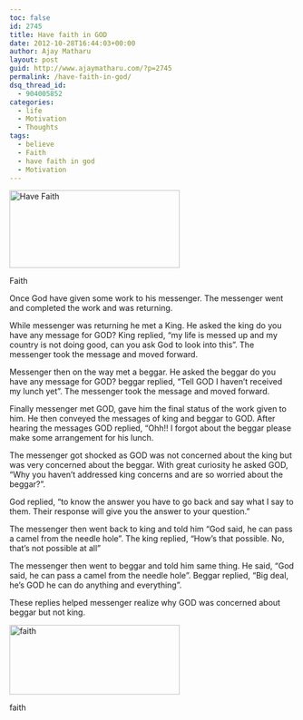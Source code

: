 ```yaml
---
toc: false
id: 2745
title: Have faith in GOD
date: 2012-10-28T16:44:03+00:00
author: Ajay Matharu
layout: post
guid: http://www.ajaymatharu.com/?p=2745
permalink: /have-faith-in-god/
dsq_thread_id:
  - 904005852
categories:
  - life
  - Motivation
  - Thoughts
tags:
  - believe
  - Faith
  - have faith in god
  - Motivation
---
```

<div id="attachment_2746" style="width: 310px" class="wp-caption aligncenter">
  <a href="http://www.ajaymatharu.com/have-faith-in-god/faith/" rel="attachment wp-att-2746"><img class="size-medium wp-image-2746 " title="Have Faith" src="http://www.ajaymatharu.com/wp-content/uploads/2012/10/faith-300x137.jpg" alt="Have Faith" width="300" height="137" /></a>
  
  <p class="wp-caption-text">
    Faith
  </p>
</div>

Once God have given some work to his messenger. The messenger went and completed the work and was returning.

While messenger was returning he met a King. He asked the king do you have any message for GOD? King replied, &#8220;my life is messed up and my country is not doing good, can you ask God to look into this&#8221;. The messenger took the message and moved forward.

Messenger then on the way met a beggar. He asked the beggar do you have any message for GOD? beggar replied, &#8220;Tell GOD I haven&#8217;t received my lunch yet&#8221;. The messenger took the message and moved forward.

Finally messenger met GOD, gave him the final status of the work given to him. He then conveyed the messages of king and beggar to GOD. After hearing the messages GOD replied, &#8220;Ohh!! I forgot about the beggar please make some arrangement for his lunch.

The messenger got shocked as GOD was not concerned about the king but was very concerned about the beggar. With great curiosity he asked GOD, &#8220;Why you haven&#8217;t addressed king concerns and are so worried about the beggar?&#8221;.

God replied, &#8220;to know the answer you have to go back and say what I say to them. Their response will give you the answer to your question.&#8221;

The messenger then went back to king and told him &#8220;God said, he can pass a camel from the needle hole&#8221;. The king replied, &#8220;How&#8217;s that possible. No, that&#8217;s not possible at all&#8221;

The messenger then went to beggar and told him same thing. He said, &#8220;God said, he can pass a camel from the needle hole&#8221;. Beggar replied, &#8220;Big deal, he&#8217;s GOD he can do anything and everything&#8221;.

These replies helped messenger realize why GOD was concerned about beggar but not king.

<div id="attachment_2747" style="width: 310px" class="wp-caption aligncenter">
  <a href="http://www.ajaymatharu.com/have-faith-in-god/faith-1/" rel="attachment wp-att-2747"><img class="size-medium wp-image-2747" title="faith" src="http://www.ajaymatharu.com/wp-content/uploads/2012/10/faith-1-300x123.jpg" alt="faith" width="300" height="123" srcset="http://www.ajaymatharu.com/wp-content/uploads/2012/10/faith-1-300x123.jpg 300w, http://www.ajaymatharu.com/wp-content/uploads/2012/10/faith-1-1024x420.jpg 1024w" sizes="(max-width: 300px) 100vw, 300px" /></a>
  
  <p class="wp-caption-text">
    faith
  </p>
</div>
